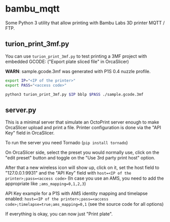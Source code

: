 # bambu_mqtt

Some Python 3 utility that allow printing with Bambu Labs 3D printer MQTT / FTP.

## turion_print_3mf.py

You can use `turion_print_3mf.py` to test printing a 3MF project with embedded GCODE: ("Export plate sliced file" in OrcaSlicer)

**WARN**: sample.gcode.3mf was generated with P1S 0.4 nuzzle profile.

```bash
export IP="<IP of the printer>"
export PASS="<access code>"

python3 turion_print_3mf.py $IP bblp $PASS ./sample.gcode.3mf
```

## server.py

This is a minimal server that simulate an OctoPrint server enough to make OrcaSlicer upload and print a file. Printer configuration is done via the "API Key" field in OrcaSlicer.

To run the server you need Tornado (`pip install tornado`)

On OrcaSlicer side, select the preset you would normally use, click on the "edit preset" button and toggle on the "Use 3rd party print host" option.

After that a new wireless icon will show up, click on it, set the host field to "127.0.0.1:9931" and the "API Key" field with `host=<IP of the printer>;pass=<access code>` (In case you use an AMS, you need to add the appropriate like `;ams_mapping=0,1,2,3`)

API Key example for a P1S with AMS identity mapping and timelapse enabled: `host=<IP of the printer>;pass=<access code>;timelapse=true;ams_mapping=0,1` (see the source code for all options)

If everything is okay, you can now just "Print plate".
